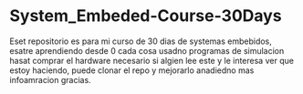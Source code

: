 # System_Embeded-Course-30Days
Eset repositorio es para mi curso de 30 dias de systemas embebidos, esatre aprendiendo desde 0 cada cosa usadno programas de simulacion hasat comprar el hardware necesario si algien lee este y le interesa ver que estoy haciendo, puede clonar el repo y mejorarlo anadiedno mas infoamracion gracias.
